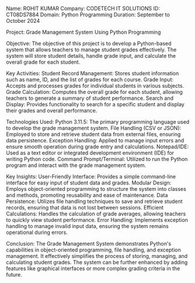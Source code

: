 Name: ROHIT KUMAR
Company: CODETECH IT SOLUTIONS
ID: CT08DS7884
Domain: Python Programming
Duration: September to October 2024

Project: Grade Management System Using Python Programming

Objective:
The objective of this project is to develop a Python-based system that allows teachers to manage student grades effectively. The system will store student details, handle grade input, and calculate the overall grade for each student.

Key Activities:
Student Record Management: Stores student information such as name, ID, and the list of grades for each course.
Grade Input: Accepts and processes grades for individual students in various subjects.
Grade Calculation: Computes the overall grade for each student, allowing teachers to generate a summary of student performance.
Search and Display: Provides functionality to search for a specific student and display their grades and overall performance.

Technologies Used:
Python 3.11.5: The primary programming language used to develop the grade management system.
File Handling (CSV or JSON): Employed to store and retrieve student data from external files, ensuring data persistence.
Exception Handling: Applied to manage input errors and ensure smooth operation during grade entry and calculations.
Notepad/IDE: Used as a text editor or integrated development environment (IDE) for writing Python code.
Command Prompt/Terminal: Utilized to run the Python program and interact with the grade management system.

Key Insights:
User-Friendly Interface: Provides a simple command-line interface for easy input of student data and grades.
Modular Design: Employs object-oriented programming to structure the system into classes and methods, promoting reusability and ease of maintenance.
Data Persistence: Utilizes file handling techniques to save and retrieve student records, ensuring that data is not lost between sessions.
Efficient Calculations: Handles the calculation of grade averages, allowing teachers to quickly view student performance.
Error Handling: Implements exception handling to manage invalid input data, ensuring the system remains operational during errors.

Conclusion:
The Grade Management System demonstrates Python's capabilities in object-oriented programming, file handling, and exception management. It effectively simplifies the process of storing, managing, and calculating student grades. The system can be further enhanced by adding features like graphical interfaces or more complex grading criteria in the future.
